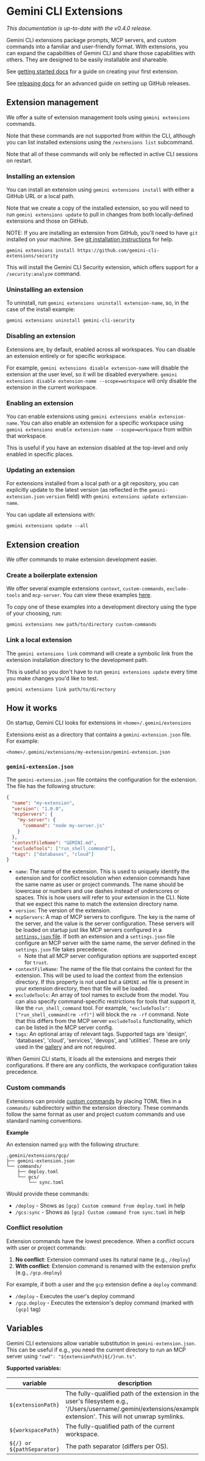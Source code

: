 # Gemini CLI Extensions

_This documentation is up-to-date with the v0.4.0 release._

Gemini CLI extensions package prompts, MCP servers, and custom commands into a
familiar and user-friendly format. With extensions, you can expand the
capabilities of Gemini CLI and share those capabilities with others. They are
designed to be easily installable and shareable.

See [getting started docs](getting-started-extensions.md) for a guide on
creating your first extension.

See [releasing docs](extension-releasing.md) for an advanced guide on setting up
GitHub releases.

## Extension management

We offer a suite of extension management tools using `gemini extensions`
commands.

Note that these commands are not supported from within the CLI, although you can
list installed extensions using the `/extensions list` subcommand.

Note that all of these commands will only be reflected in active CLI sessions on
restart.

### Installing an extension

You can install an extension using `gemini extensions install` with either a
GitHub URL or a local path.

Note that we create a copy of the installed extension, so you will need to run
`gemini extensions update` to pull in changes from both locally-defined
extensions and those on GitHub.

NOTE: If you are installing an extension from GitHub, you'll need to have `git`
installed on your machine. See
[git installation instructions](https://git-scm.com/book/en/v2/Getting-Started-Installing-Git)
for help.

```
gemini extensions install https://github.com/gemini-cli-extensions/security
```

This will install the Gemini CLI Security extension, which offers support for a
`/security:analyze` command.

### Uninstalling an extension

To uninstall, run `gemini extensions uninstall extension-name`, so, in the case
of the install example:

```
gemini extensions uninstall gemini-cli-security
```

### Disabling an extension

Extensions are, by default, enabled across all workspaces. You can disable an
extension entirely or for specific workspace.

For example, `gemini extensions disable extension-name` will disable the
extension at the user level, so it will be disabled everywhere.
`gemini extensions disable extension-name --scope=workspace` will only disable
the extension in the current workspace.

### Enabling an extension

You can enable extensions using `gemini extensions enable extension-name`. You
can also enable an extension for a specific workspace using
`gemini extensions enable extension-name --scope=workspace` from within that
workspace.

This is useful if you have an extension disabled at the top-level and only
enabled in specific places.

### Updating an extension

For extensions installed from a local path or a git repository, you can
explicitly update to the latest version (as reflected in the
`gemini-extension.json` `version` field) with
`gemini extensions update extension-name`.

You can update all extensions with:

```
gemini extensions update --all
```

## Extension creation

We offer commands to make extension development easier.

### Create a boilerplate extension

We offer several example extensions `context`, `custom-commands`,
`exclude-tools` and `mcp-server`. You can view these examples
[here](https://github.com/google-gemini/gemini-cli/tree/main/packages/cli/src/commands/extensions/examples).

To copy one of these examples into a development directory using the type of
your choosing, run:

```
gemini extensions new path/to/directory custom-commands
```

### Link a local extension

The `gemini extensions link` command will create a symbolic link from the
extension installation directory to the development path.

This is useful so you don't have to run `gemini extensions update` every time
you make changes you'd like to test.

```
gemini extensions link path/to/directory
```

## How it works

On startup, Gemini CLI looks for extensions in `<home>/.gemini/extensions`

Extensions exist as a directory that contains a `gemini-extension.json` file.
For example:

`<home>/.gemini/extensions/my-extension/gemini-extension.json`

### `gemini-extension.json`

The `gemini-extension.json` file contains the configuration for the extension.
The file has the following structure:

```json
{
  "name": "my-extension",
  "version": "1.0.0",
  "mcpServers": {
    "my-server": {
      "command": "node my-server.js"
    }
  },
  "contextFileName": "GEMINI.md",
  "excludeTools": ["run_shell_command"],
  "tags": ["databases", "cloud"]
}
```

- `name`: The name of the extension. This is used to uniquely identify the
  extension and for conflict resolution when extension commands have the same
  name as user or project commands. The name should be lowercase or numbers and
  use dashes instead of underscores or spaces. This is how users will refer to
  your extension in the CLI. Note that we expect this name to match the
  extension directory name.
- `version`: The version of the extension.
- `mcpServers`: A map of MCP servers to configure. The key is the name of the
  server, and the value is the server configuration. These servers will be
  loaded on startup just like MCP servers configured in a
  [`settings.json` file](../get-started/configuration.md). If both an extension
  and a `settings.json` file configure an MCP server with the same name, the
  server defined in the `settings.json` file takes precedence.
  - Note that all MCP server configuration options are supported except for
    `trust`.
- `contextFileName`: The name of the file that contains the context for the
  extension. This will be used to load the context from the extension directory.
  If this property is not used but a `GEMINI.md` file is present in your
  extension directory, then that file will be loaded.
- `excludeTools`: An array of tool names to exclude from the model. You can also
  specify command-specific restrictions for tools that support it, like the
  `run_shell_command` tool. For example,
  `"excludeTools": ["run_shell_command(rm -rf)"]` will block the `rm -rf`
  command. Note that this differs from the MCP server `excludeTools`
  functionality, which can be listed in the MCP server config.
- `tags`: An optional array of relevant tags. Supported tags are 'design',
  'databases', 'cloud', 'services', 'devops', and 'utilities'. These are only
  used in the [gallery](https://geminicli.com/extensions/) and are not required.

When Gemini CLI starts, it loads all the extensions and merges their
configurations. If there are any conflicts, the workspace configuration takes
precedence.

### Custom commands

Extensions can provide [custom commands](../cli/custom-commands.md) by placing
TOML files in a `commands/` subdirectory within the extension directory. These
commands follow the same format as user and project custom commands and use
standard naming conventions.

**Example**

An extension named `gcp` with the following structure:

```
.gemini/extensions/gcp/
├── gemini-extension.json
└── commands/
    ├── deploy.toml
    └── gcs/
        └── sync.toml
```

Would provide these commands:

- `/deploy` - Shows as `[gcp] Custom command from deploy.toml` in help
- `/gcs:sync` - Shows as `[gcp] Custom command from sync.toml` in help

### Conflict resolution

Extension commands have the lowest precedence. When a conflict occurs with user
or project commands:

1. **No conflict**: Extension command uses its natural name (e.g., `/deploy`)
2. **With conflict**: Extension command is renamed with the extension prefix
   (e.g., `/gcp.deploy`)

For example, if both a user and the `gcp` extension define a `deploy` command:

- `/deploy` - Executes the user's deploy command
- `/gcp.deploy` - Executes the extension's deploy command (marked with `[gcp]`
  tag)

## Variables

Gemini CLI extensions allow variable substitution in `gemini-extension.json`.
This can be useful if e.g., you need the current directory to run an MCP server
using `"cwd": "${extensionPath}${/}run.ts"`.

**Supported variables:**

| variable                   | description                                                                                                                                                     |
| -------------------------- | --------------------------------------------------------------------------------------------------------------------------------------------------------------- |
| `${extensionPath}`         | The fully-qualified path of the extension in the user's filesystem e.g., '/Users/username/.gemini/extensions/example-extension'. This will not unwrap symlinks. |
| `${workspacePath}`         | The fully-qualified path of the current workspace.                                                                                                              |
| `${/} or ${pathSeparator}` | The path separator (differs per OS).                                                                                                                            |
